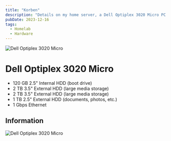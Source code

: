 ```yaml
---
title: "Korben"
description: "Details on my home server, a Dell Optiplex 3020 Micro PC."
pubDate: 2023-12-16
tags:
  - Homelab
  - Hardware
---
```


![Dell Optiplex 3020 Micro](/img/wiki/optiplex3020micro.jpg)

# Dell Optiplex 3020 Micro

- 120 GB 2.5" Internal HDD (boot drive)
- 2 TB 3.5" External HDD (large media storage)
- 2 TB 3.5" External HDD (large media storage)
- 1 TB 2.5" External HDD (documents, photos, etc.)
- 1 Gbps Ethernet

## Information

![Dell Optiplex 3020 Micro](../img/optiplex3020micro.jpg)
